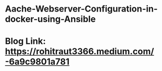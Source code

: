 # Aache-Webserver-Configuration-in-docker-using-Ansible
# Blog Link: https://rohitraut3366.medium.com/-6a9c9801a781
